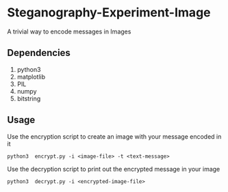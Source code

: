 # Steganography-Experiment-Image
A trivial way to encode messages in Images

Dependencies
--------------------
1) python3
1) matplotlib
1) PIL
1) numpy
1) bitstring

Usage
---------------------
Use the encryption script to create an image with your message encoded in it
```
python3  encrypt.py -i <image-file> -t <text-message>
```
Use the decryption script to print out the encrypted message in your image
```
python3  decrypt.py -i <encrypted-image-file> 
```
